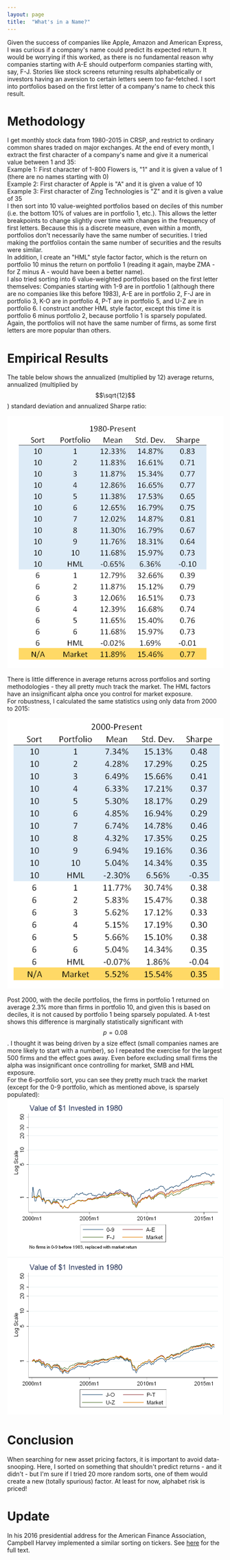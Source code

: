 ```yaml
---
layout: page
title:  "What's in a Name?"
---
```


Given the success of companies like Apple, Amazon and American Express, I was curious if a company's name could predict its expected return.  It would be worrying if this worked, as there is no fundamental reason why companies starting with A-E should outperform companies starting with, say,  F-J.  Stories like stock screens returning results alphabetically or investors having an aversion to certain letters seem too far-fetched.  I sort into portfolios based on the first letter of a company's name to check this result.

# Methodology

I get monthly stock data from 1980-2015 in CRSP, and restrict to ordinary common shares traded on major exchanges.  At the end of every month, I extract the first character of a company's name and give it a numerical value between 1 and 35: <br />
Example 1: First character of 1-800 Flowers is, "1" and it is given a value of 1 (there are no names starting with 0) <br />
Example 2:  First character of Apple is "A" and it is given a value of 10 <br />
Example 3: First character of Zing Technologies is "Z" and it is given a value of 35 <br />
I then sort into 10 value-weighted portfolios based on deciles of this number (i.e. the bottom 10% of values are in portfolio 1, etc.).  This allows the letter breakpoints to change slightly over time with changes in the frequency of first letters.  Because this is a discrete measure, even within a month, portfolios don't necessarily have the same number of securities.  I tried making the portfolios contain the same number of securities and the results were similar.  <br />
In addition, I create an "HML" style factor factor, which is the return on portfolio 10 minus the return on portfolio 1 (reading it again, maybe ZMA - for Z minus A - would have been a better name). <br />
I also tried sorting into 6 value-weighted portfolios based on the first letter themselves: Companies starting with 1-9 are in portfolio 1 (although there are no companies like this before 1983), A-E are in portfolio 2, F-J are in portfolio 3, K-O are in portfolio 4, P-T are in portfolio 5, and U-Z are in portfolio 6.  I construct another HML style factor, except this time it is portfolio 6 minus portfolio 2, because portfolio 1 is sparsely populated.  Again, the portfolios will not have the same number of firms, as some first letters are more popular than others.

# Empirical Results

The table below shows the annualized (multiplied by 12) average returns, annualized (multiplied by $$\sqrt{12}$$) standard deviation and annualized Sharpe ratio: <br />

![fig](/Post_Images/9_16_2016_2/sumstats_1.PNG) <br />

There is little difference in average returns across portfolios and sorting methodologies - they all pretty much track the market.  The HML factors have an insignificant alpha once you control for market exposure. <br />
For robustness, I calculated the same statistics using only data from 2000 to 2015:

![fig](/Post_Images/9_16_2016_2/sumstats_2.PNG) <br />

Post 2000, with the decile portfolios, the firms in portfolio 1 returned on average 2.3% more than firms in portfolio 10, and given this is based on deciles, it is not caused by portfolio 1 being sparsely populated.  A t-test shows this difference is marginally statistically significant with $$p=0.08$$.  I thought it was being driven by a size effect (small companies names are more likely to start with a number), so I repeated the exercise for the largest 500 firms and the effect goes away.  Even before excluding small firms the alpha was insignificant once controlling for market, SMB and HML exposure. <br />
For the 6-portfolio sort, you can see they pretty much track the market (except for the 0-9 portfolio, which as mentioned above, is sparsely populated): <br />
![fig](/Post_Images/9_16_2016_2/1.png) <br />
![fig](/Post_Images/9_16_2016_2/2.png)

# Conclusion

When searching for new asset pricing factors, it is important to avoid data-snooping.  Here, I sorted on something that shouldn't predict returns - and it didn't - but I'm sure if I tried 20 more random sorts, one of them would create a new (totally spurious) factor.  At least for now, alphabet risk is priced!

# Update 

In his 2016 presidential address for the American Finance Association, Campbell Harvey implemented a similar sorting on tickers.  See <a href="https://onlinelibrary.wiley.com/doi/abs/10.1111/jofi.12530">here</a> for the full text.